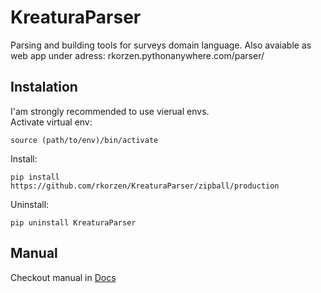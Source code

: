 KreaturaParser
==============

Parsing and building tools for surveys domain language.
Also avaiable as web app under adress: rkorzen.pythonanywhere.com/parser/

## Instalation

I'am strongly recommended to use vierual envs.<br>
Activate virtual env:

    source (path/to/env)/bin/activate

Install:

    pip install https://github.com/rkorzen/KreaturaParser/zipball/production

Uninstall:

    pip uninstall KreaturaParser

## Manual

Checkout manual in [Docs](https://github.com/rkorzen/KreaturaParser/blob/master/sdl/docs/manual.md)
